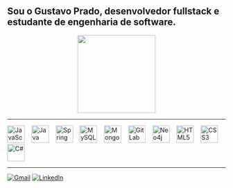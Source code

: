 ## Sou o **Gustavo Prado**, desenvolvedor fullstack e estudante de engenharia de software.

<div align="center">
  <img height="180em" src="https://github-readme-activity-graph.vercel.app/graph?username=brksprado&theme=react-dark&bg_color=0d1117&color=58a6ff&line=58a6ff&point=f0f6fc&area=true&hide_border=true"/>
</div>

---

<p align="left">
  <img src="https://cdn.jsdelivr.net/gh/devicons/devicon/icons/javascript/javascript-original.svg" height="40" alt="JavaScript"/>&nbsp;&nbsp;&nbsp;
  <img src="https://cdn.jsdelivr.net/gh/devicons/devicon/icons/java/java-original.svg" height="40" alt="Java"/>&nbsp;&nbsp;&nbsp;
  <img src="https://cdn.jsdelivr.net/gh/devicons/devicon/icons/spring/spring-original.svg" height="40" alt="Spring"/>&nbsp;&nbsp;&nbsp;
  <img src="https://cdn.jsdelivr.net/gh/devicons/devicon/icons/mysql/mysql-original.svg" height="40" alt="MySQL"/>&nbsp;&nbsp;&nbsp;
  <img src="https://cdn.jsdelivr.net/gh/devicons/devicon/icons/mongodb/mongodb-original.svg" height="40" alt="MongoDB"/>&nbsp;&nbsp;&nbsp;
  <img src="https://cdn.jsdelivr.net/gh/devicons/devicon/icons/gitlab/gitlab-original.svg" height="40" alt="GitLab"/>&nbsp;&nbsp;&nbsp;
  <img src="https://cdn.jsdelivr.net/gh/devicons/devicon/icons/neo4j/neo4j-original.svg" height="40" alt="Neo4j"/>&nbsp;&nbsp;&nbsp;
  <img src="https://cdn.jsdelivr.net/gh/devicons/devicon/icons/html5/html5-original.svg" height="40" alt="HTML5"/>&nbsp;&nbsp;&nbsp;
  <img src="https://cdn.jsdelivr.net/gh/devicons/devicon/icons/css3/css3-original.svg" height="40" alt="CSS3"/>&nbsp;&nbsp;&nbsp;
  <img src="https://cdn.jsdelivr.net/gh/devicons/devicon/icons/csharp/csharp-original.svg" height="40" alt="C#"/>
</p>

---

[![Gmail](https://img.shields.io/badge/Gmail-D14836?style=for-the-badge&logo=gmail&logoColor=white)](mailto:gustavopradoriol@gmail.com)
[![LinkedIn](https://img.shields.io/badge/LinkedIn-0077B5?style=for-the-badge&logo=linkedin&logoColor=white)](https://www.linkedin.com/in/gustavo-prado-57506a26b/)
